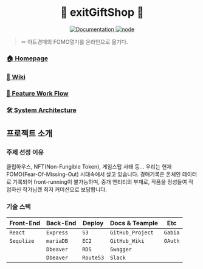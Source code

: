 <h1 align="center">🎁 exitGiftShop 🎁</h1>
<p align="center">
  <a href="https://github.com/connect-foundation/2019-16/wiki" target="_blank">
    <img alt="Documentation" src="https://img.shields.io/badge/documentation-yes-brightgreen.svg" />
  </a>
  <a href="https://github.com/connect-foundation/2019-16/wiki" target="_blank">
    <img alt="node" src="https://img.shields.io/badge/node-14.16.0-brightgreen" />
  </a>
</p>


> ✏ 아트경매의 FOMO열기를 온라인으로 옮기다.

### [🏠 Homepage](https://www.exitgift.shop)

### [📖 Wiki](https://github.com/codestates/exitGiftShop-client/wiki)


### [🌈  Feature Work Flow](https://github.com/codestates/exitGiftShop-client/wiki/Work-Flow)


### [:hammer_and_wrench: System Architecture](https://github.com/codestates/exitGiftShop-client/wiki/System-Architecture)
## 프로젝트 소개

### 주제 선정 이유

클럽하우스, NFT(Non-Fungible Token), 게임스탑 사태 등...
우리는 현재 FOMO(Fear-Of-Missing-Out) 시대속에서 살고 있습니다.
경매기록은 온체인 데이터로 기록되어 front-running이 불가능하며,
중개 엔티티의 부재로, 작품을 정성들여 작업하신 작가님껜 최저 커미션으로 보답합니다.

### 기술 스택

| Front-End        | Back-End  | Deploy       | Docs & Teample  | Etc      |
| ---------------- | --------- | ------------ | --------------- | -------- |
| `React`          | `Express` | `S3`         | `GitHub_Project`| `Gabia`  |
| `Sequlize`       | `mariaDB` | `EC2`        | `GitHub_Wiki`   | `OAuth`  |
|                  | `Dbeaver` | `RDS`        | `Swagger`       |          |
|                  | `Dbeaver` | `Route53`    | `Slack`         |          |
